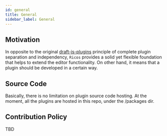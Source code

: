 ```yaml
---
id: general
title: General
sidebar_label: General
---
```


## Motivation

In opposite to the original [draft-js-plugins](https://github.com/draft-js-plugins/draft-js-plugins) principle of complete plugin separation and independency, `Ricos` provides a solid yet flexible foundation that helps to extend the editor functionality. On other hand, it means that a plugin should be developed in a certain way.

## Source Code

Basically, there is no limitation on plugin source code hosting. At the moment, all the plugins are hosted in this repo, under the /packages dir.

## Contribution Policy

TBD
